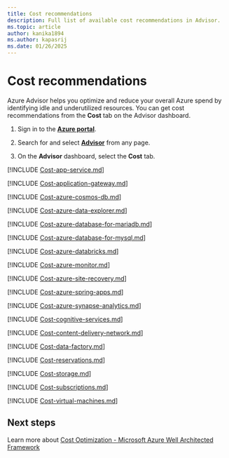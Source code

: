 ```yaml
---
title: Cost recommendations
description: Full list of available cost recommendations in Advisor.
ms.topic: article
author: kanika1894
ms.author: kapasrij
ms.date: 01/26/2025
---
```


# Cost recommendations

Azure Advisor helps you optimize and reduce your overall Azure spend by identifying idle and underutilized resources. You can get cost recommendations from the **Cost** tab on the Advisor dashboard.

1. Sign in to the [**Azure portal**](https://portal.azure.com).

1. Search for and select [**Advisor**](https://aka.ms/azureadvisordashboard) from any page.

1. On the **Advisor** dashboard, select the **Cost** tab.


[!INCLUDE [Cost-app-service.md](./includes/Cost-app-service.md)]

[!INCLUDE [Cost-application-gateway.md](./includes/Cost-application-gateway.md)]

[!INCLUDE [Cost-azure-cosmos-db.md](./includes/Cost-azure-cosmos-db.md)]

[!INCLUDE [Cost-azure-data-explorer.md](./includes/Cost-azure-data-explorer.md)]

[!INCLUDE [Cost-azure-database-for-mariadb.md](./includes/Cost-azure-database-for-mariadb.md)]

[!INCLUDE [Cost-azure-database-for-mysql.md](./includes/Cost-azure-database-for-mysql.md)]

[!INCLUDE [Cost-azure-databricks.md](./includes/Cost-azure-databricks.md)]

[!INCLUDE [Cost-azure-monitor.md](./includes/Cost-azure-monitor.md)]

[!INCLUDE [Cost-azure-site-recovery.md](./includes/Cost-azure-site-recovery.md)]

[!INCLUDE [Cost-azure-spring-apps.md](./includes/Cost-azure-spring-apps.md)]

[!INCLUDE [Cost-azure-synapse-analytics.md](./includes/Cost-azure-synapse-analytics.md)]

[!INCLUDE [Cost-cognitive-services.md](./includes/Cost-cognitive-services.md)]

[!INCLUDE [Cost-content-delivery-network.md](./includes/Cost-content-delivery-network.md)]

[!INCLUDE [Cost-data-factory.md](./includes/Cost-data-factory.md)]

[!INCLUDE [Cost-reservations.md](./includes/Cost-reservations.md)]

[!INCLUDE [Cost-storage.md](./includes/Cost-storage.md)]

[!INCLUDE [Cost-subscriptions.md](./includes/Cost-subscriptions.md)]

[!INCLUDE [Cost-virtual-machines.md](./includes/Cost-virtual-machines.md)]


## Next steps

Learn more about [Cost Optimization - Microsoft Azure Well Architected Framework](/azure/architecture/framework/cost/overview)
